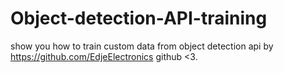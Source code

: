 # Object-detection-API-training
show you how to train custom data from object detection api by https://github.com/EdjeElectronics github <3. 
